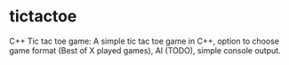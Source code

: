 # tictactoe
C++ Tic tac toe game:
A simple tic tac toe game in C++,
option to choose game format (Best of X played games),
AI (TODO),
simple console output.
